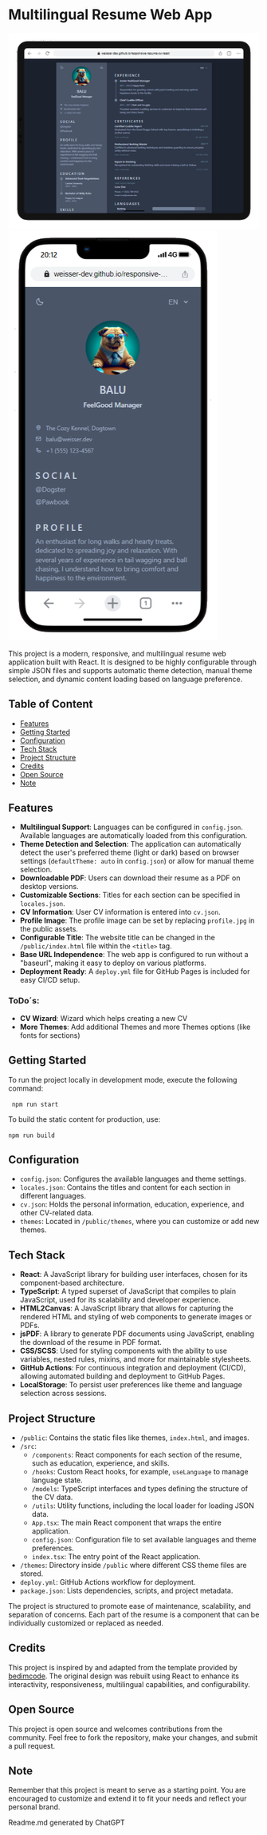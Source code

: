 # Multilingual Resume Web App

![Web Version](web.png)
![Mobile Version](mob.png)

This project is a modern, responsive, and multilingual resume web application built with React. It is designed to be
highly configurable through simple JSON files and supports automatic theme detection, manual theme selection, and
dynamic content loading based on language preference.

## Table of Content

- [Features](#features)
- [Getting Started](#getting-started)
- [Configuration](#configuration)
- [Tech Stack](#tech-stack)
- [Project Structure](#project-structure)
- [Credits](#credits)
- [Open Source](#open-source)
- [Note](#note)

## Features

- **Multilingual Support**: Languages can be configured in `config.json`. Available languages are automatically loaded
  from this configuration.
- **Theme Detection and Selection**: The application can automatically detect the user's preferred theme (light or dark)
  based on browser settings (`defaultTheme: auto` in `config.json`) or allow for manual theme selection.
- **Downloadable PDF**: Users can download their resume as a PDF on desktop versions.
- **Customizable Sections**: Titles for each section can be specified in `locales.json`.
- **CV Information**: User CV information is entered into `cv.json`.
- **Profile Image**: The profile image can be set by replacing `profile.jpg` in the public assets.
- **Configurable Title**: The website title can be changed in the `/public/index.html` file within the `<title>` tag.
- **Base URL Independence**: The web app is configured to run without a "baseurl", making it easy to deploy on various
  platforms.
- **Deployment Ready**: A `deploy.yml` file for GitHub Pages is included for easy CI/CD setup.

### ToDo´s:

- **CV Wizard**: Wizard which helps creating a new CV
- **More Themes**: Add additional Themes and more Themes options (like fonts for sections)

## Getting Started

To run the project locally in development mode, execute the following command:

`
npm run start`

To build the static content for production, use:

`npm run build`

## Configuration

- `config.json`: Configures the available languages and theme settings.
- `locales.json`: Contains the titles and content for each section in different languages.
- `cv.json`: Holds the personal information, education, experience, and other CV-related data.
- `themes`: Located in `/public/themes`, where you can customize or add new themes.

## Tech Stack

- **React**: A JavaScript library for building user interfaces, chosen for its component-based architecture.
- **TypeScript**: A typed superset of JavaScript that compiles to plain JavaScript, used for its scalability and
  developer experience.
- **HTML2Canvas**: A JavaScript library that allows for capturing the rendered HTML and styling of web components to
  generate images or PDFs.
- **jsPDF**: A library to generate PDF documents using JavaScript, enabling the download of the resume in PDF format.
- **CSS/SCSS**: Used for styling components with the ability to use variables, nested rules, mixins, and more for
  maintainable stylesheets.
- **GitHub Actions**: For continuous integration and deployment (CI/CD), allowing automated building and deployment to
  GitHub Pages.
- **LocalStorage**: To persist user preferences like theme and language selection across sessions.

## Project Structure

- `/public`: Contains the static files like themes, `index.html`, and images.
- `/src`:
    - `/components`: React components for each section of the resume, such as education, experience, and skills.
    - `/hooks`: Custom React hooks, for example, `useLanguage` to manage language state.
    - `/models`: TypeScript interfaces and types defining the structure of the CV data.
    - `/utils`: Utility functions, including the local loader for loading JSON data.
    - `App.tsx`: The main React component that wraps the entire application.
    - `config.json`: Configuration file to set available languages and theme preferences.
    - `index.tsx`: The entry point of the React application.
- `/themes`: Directory inside `/public` where different CSS theme files are stored.
- `deploy.yml`: GitHub Actions workflow for deployment.
- `package.json`: Lists dependencies, scripts, and project metadata.

The project is structured to promote ease of maintenance, scalability, and separation of concerns. Each part of the
resume is a component that can be individually customized or replaced as needed.

## Credits

This project is inspired by and adapted from the template provided
by [bedimcode](https://github.com/bedimcode/responsive-resume-cv-smith). The original design was rebuilt using React to
enhance its interactivity, responsiveness, multilingual capabilities, and configurability.

## Open Source

This project is open source and welcomes contributions from the community. Feel free to fork the repository, make your
changes, and submit a pull request.

## Note

Remember that this project is meant to serve as a starting point. You are encouraged to customize and extend it to fit
your needs and reflect your personal brand.

Readme.md generated by ChatGPT